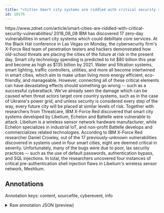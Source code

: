 ```yaml
---
title: "<title> Smart city systems are riddled with critical security vulnerabilities </title>"
id: 10176
---
```


<title> Smart city systems are riddled with critical security vulnerabilities </title>
<source> https://www.zdnet.com/article/smart-cities-are-riddled-with-critical-security-vulnerabilities/ </source>
<date> 2018_08_08 </date>
<text>
IBM has discovered 17 zero-day vulnerabilities in smart city systems which could debilitate core services.
At the Black Hat conference in Las Vegas on Monday, the cybersecurity firm's X-Force Red team of penetration testers and hackers demonstrated how old-school threats are placing the cities of the future at risk in the present day.
Smart city technology spending is predicted to hit $80 billion this year and become as high as $135 billion by 2021. Water and filtration systems, smart lighting, traffic controllers, utilities, and more all become intertwined in smart cities, which aim to make urban living more energy efficient, eco-friendly, and manageable.
However, connecting all of these critical elements can have devastating effects should something go wrong -- such as a successful cyberattack.
We've already seen the damage which can be caused when threat actors target core country systems, such as in the case of Ukraine's power grid, and unless security is considered every step of the way, every future city will be placed at similar levels of risk.
Together with researchers from Threatcare, IBM X-Force Red discovered that smart city systems developed by Libelium, Echelon and Battelle were vulnerable to attack.
Libelium is a wireless sensor network hardware manufacturer, while Echelon specializes in industrial IoT, and non-profit Battelle develops and commercializes related technologies.
According to IBM X-Force Red researcher Daniel Crowley, out of the 17 previously-unknown vulnerabilities discovered in systems used in four smart cities, eight are deemed critical in severity.
Unfortunately, many of the bugs were due to poor, lax security practices -- such as the use of default passwords, authentication bypass, and SQL injections.
In total, the researchers uncovered four instances of critical pre-authentication shell injection flaws in Libelium's wireless sensor network, Meshlium.
</text>



## Annotations

Annotation keys: content, sourcefile, cyberevent, info

<details>
<summary>Raw annotation JSON (preview)</summary>

```json
{
  "content": "IBM has discovered 17 zero-day vulnerabilities in smart city systems which could debilitate core services. At the Black Hat conference in Las Vegas on Monday, the cybersecurity firm's X-Force Red team of penetration testers and hackers demonstrated how old-school threats are placing the cities of the future at risk in the present day. Smart city technology spending is predicted to hit $80 billion this year and become as high as $135 billion by 2021. Water and filtration systems, smart lighting, traffic controllers, utilities, and more all become intertwined in smart cities, which aim to make urban living more energy efficient, eco-friendly, and manageable. However, connecting all of these critical elements can have devastating effects should something go wrong -- such as a successful cyberattack. We've already seen the damage which can be caused when threat actors target core country systems, such as in the case of Ukraine's power grid, and unless security is considered every step of the way, every future city will be placed at similar levels of risk. Together with researchers from Threatcare, IBM X-Force Red discovered that smart city systems developed by Libelium, Echelon and Battelle were vulnerable to attack. Libelium is a wireless sensor network hardware manufacturer, while Echelon specializes in industrial IoT, and non-profit Battelle develops and commercializes related technologies. According to IBM X-Force Red researcher Daniel Crowley, out of the 17 previously-unknown vulnerabilities discovered in systems used in four smart cities, eight are deemed critical in severity. Unfortunately, many of the bugs were due to poor, lax security practices -- such as the use of default passwords, authentication bypass, and SQL injections. In total, the researchers uncovered four instances of critical pre-authentication shell injection flaws in Libelium's wireless sensor network, Meshlium.",
  "sourcefile": "10176.txt",
  "cyberevent": {
    "hopper": [
      {
        "index": 0,
        "relation": "Same",
        "events": [
          {
            "index": "E3",
            "type": "Vulnerability-related",
            "realis": "Actual",
            "nugget": {
              "startOffset": 1127,
              "index": "T11",
              "endOffset": 1137,
              "text": "discovered"
            },
            "argument": [
              {
                "index": "T10",
                "external_reference": {
                  "dbpediaURI": "http://dbpedia.org/resource/IBM",
                  "wikidataid": "Q37156"
                },
                "endOffset": 1126,
                "role": {
                  "type": "Discoverer"
                },
                "text": "IBM X-Force Red",
                "startOffset": 1111,
                "type": "Organization"
              },
              {
                "index": "T9",
                "external_reference": {
                  "dbpediaURI": "http://dbpedia.org/resource/Smart_city"
                },
                "endOffset": 1161,
                "role": {
                  "type": "Vulnerable_System"
                },
                "text": "smart city systems",
                "startOffset": 1143,
                "type": "System"
              },
              {
                "index": "T6",
                "text": "Libelium",
                "endOffset": 1183,
                "role": {
                  "type": "Vulnerable_System_Owner"
                },
                "startOffset": 1175,
                "type": "Organization"
              },
              {
                "index": "T7",
                "text": "Echelon",
                "endOffset": 1192,
                "role": {
                  "type": "Vulnerable_System_Owner"
                },
                "startOffset": 1185,
                "type": "Organization"
              },
              {
                "index": "T8",
                "external_reference": {
   
```
</details>
